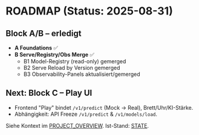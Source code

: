 # ROADMAP (Status: 2025-08-31)

## Block A/B – erledigt

- **A Foundations** ✅
- **B Serve/Registry/Obs Merge** ✅
  - B1 Model-Registry (read-only) gemerged
  - B2 Serve Reload by Version gemerged
  - B3 Observability-Panels aktualisiert/gemerged

## Next: Block C – Play UI

- Frontend "Play" bindet `/v1/predict` (Mock → Real), Brett/Uhr/KI-Stärke.
- Abhängigkeit: API Freeze `/v1/predict` & `/v1/models/load`.

Siehe Kontext im [PROJECT_OVERVIEW](./PROJECT_OVERVIEW.md). Ist-Stand: [STATE](./STATE.md).
